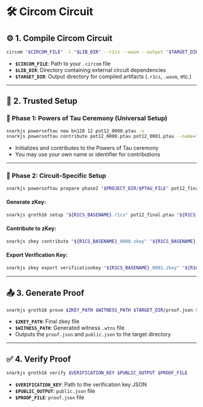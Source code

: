 

# 🛠️ Circom Circuit 


## ⚙️ 1. Compile Circom Circuit

```bash
circom "$CIRCOM_FILE" -l "$LIB_DIR" --r1cs --wasm --output "$TARGET_DIR"
```

* **`$CIRCOM_FILE`**: Path to your `.circom` file
* **`$LIB_DIR`**: Directory containing external circuit dependencies
* **`$TARGET_DIR`**: Output directory for compiled artifacts (`.r1cs`, `.wasm`, etc.)

---

## 🔐 2. Trusted Setup

### 🔸 Phase 1: Powers of Tau Ceremony (Universal Setup)

```bash
snarkjs powersoftau new bn128 12 pot12_0000.ptau -v
snarkjs powersoftau contribute pot12_0000.ptau pot12_0001.ptau --name="Foo" -v
```

* Initializes and contributes to the Powers of Tau ceremony
* You may use your own name or identifier for contributions

---

### 🔸 Phase 2: Circuit-Specific Setup

```bash
snarkjs powersoftau prepare phase2 "$PROJECT_DIR/$PTAU_FILE" pot12_final.ptau -v
```

#### Generate zKey:

```bash
snarkjs groth16 setup "${R1CS_BASENAME}.r1cs" pot12_final.ptau "${R1CS_BASENAME}_0000.zkey"
```

#### Contribute to zKey:

```bash
snarkjs zkey contribute "${R1CS_BASENAME}_0000.zkey" "${R1CS_BASENAME}_0001.zkey" --name="Foo" -v
```

#### Export Verification Key:

```bash
snarkjs zkey export verificationkey "${R1CS_BASENAME}_0001.zkey" "${R1CS_BASENAME}_verification_key.json"
```

---

## 📤 3. Generate Proof

```bash
snarkjs groth16 prove $ZKEY_PATH $WITNESS_PATH $TARGET_DIR/proof.json $TARGET_DIR/public.json
```

* **`$ZKEY_PATH`**: Final zkey file
* **`$WITNESS_PATH`**: Generated witness `.wtns` file
* Outputs the `proof.json` and `public.json` to the target directory

---

## ✅ 4. Verify Proof

```bash
snarkjs groth16 verify $VERIFICATION_KEY $PUBLIC_OUTPUT $PROOF_FILE
```

* **`$VERIFICATION_KEY`**: Path to the verification key JSON
* **`$PUBLIC_OUTPUT`**: `public.json` file
* **`$PROOF_FILE`**: `proof.json` file

